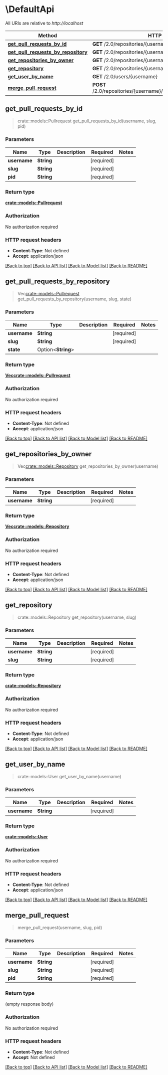 # \DefaultApi

All URIs are relative to *http://localhost*

Method | HTTP request | Description
------------- | ------------- | -------------
[**get_pull_requests_by_id**](DefaultApi.md#get_pull_requests_by_id) | **GET** /2.0/repositories/{username}/{slug}/pullrequests/{pid} | 
[**get_pull_requests_by_repository**](DefaultApi.md#get_pull_requests_by_repository) | **GET** /2.0/repositories/{username}/{slug}/pullrequests | 
[**get_repositories_by_owner**](DefaultApi.md#get_repositories_by_owner) | **GET** /2.0/repositories/{username} | 
[**get_repository**](DefaultApi.md#get_repository) | **GET** /2.0/repositories/{username}/{slug} | 
[**get_user_by_name**](DefaultApi.md#get_user_by_name) | **GET** /2.0/users/{username} | 
[**merge_pull_request**](DefaultApi.md#merge_pull_request) | **POST** /2.0/repositories/{username}/{slug}/pullrequests/{pid}/merge | 



## get_pull_requests_by_id

> crate::models::Pullrequest get_pull_requests_by_id(username, slug, pid)


### Parameters


Name | Type | Description  | Required | Notes
------------- | ------------- | ------------- | ------------- | -------------
**username** | **String** |  | [required] |
**slug** | **String** |  | [required] |
**pid** | **String** |  | [required] |

### Return type

[**crate::models::Pullrequest**](pullrequest.md)

### Authorization

No authorization required

### HTTP request headers

- **Content-Type**: Not defined
- **Accept**: application/json

[[Back to top]](#) [[Back to API list]](../README.md#documentation-for-api-endpoints) [[Back to Model list]](../README.md#documentation-for-models) [[Back to README]](../README.md)


## get_pull_requests_by_repository

> Vec<crate::models::Pullrequest> get_pull_requests_by_repository(username, slug, state)


### Parameters


Name | Type | Description  | Required | Notes
------------- | ------------- | ------------- | ------------- | -------------
**username** | **String** |  | [required] |
**slug** | **String** |  | [required] |
**state** | Option<**String**> |  |  |

### Return type

[**Vec<crate::models::Pullrequest>**](pullrequest.md)

### Authorization

No authorization required

### HTTP request headers

- **Content-Type**: Not defined
- **Accept**: application/json

[[Back to top]](#) [[Back to API list]](../README.md#documentation-for-api-endpoints) [[Back to Model list]](../README.md#documentation-for-models) [[Back to README]](../README.md)


## get_repositories_by_owner

> Vec<crate::models::Repository> get_repositories_by_owner(username)


### Parameters


Name | Type | Description  | Required | Notes
------------- | ------------- | ------------- | ------------- | -------------
**username** | **String** |  | [required] |

### Return type

[**Vec<crate::models::Repository>**](repository.md)

### Authorization

No authorization required

### HTTP request headers

- **Content-Type**: Not defined
- **Accept**: application/json

[[Back to top]](#) [[Back to API list]](../README.md#documentation-for-api-endpoints) [[Back to Model list]](../README.md#documentation-for-models) [[Back to README]](../README.md)


## get_repository

> crate::models::Repository get_repository(username, slug)


### Parameters


Name | Type | Description  | Required | Notes
------------- | ------------- | ------------- | ------------- | -------------
**username** | **String** |  | [required] |
**slug** | **String** |  | [required] |

### Return type

[**crate::models::Repository**](repository.md)

### Authorization

No authorization required

### HTTP request headers

- **Content-Type**: Not defined
- **Accept**: application/json

[[Back to top]](#) [[Back to API list]](../README.md#documentation-for-api-endpoints) [[Back to Model list]](../README.md#documentation-for-models) [[Back to README]](../README.md)


## get_user_by_name

> crate::models::User get_user_by_name(username)


### Parameters


Name | Type | Description  | Required | Notes
------------- | ------------- | ------------- | ------------- | -------------
**username** | **String** |  | [required] |

### Return type

[**crate::models::User**](user.md)

### Authorization

No authorization required

### HTTP request headers

- **Content-Type**: Not defined
- **Accept**: application/json

[[Back to top]](#) [[Back to API list]](../README.md#documentation-for-api-endpoints) [[Back to Model list]](../README.md#documentation-for-models) [[Back to README]](../README.md)


## merge_pull_request

> merge_pull_request(username, slug, pid)


### Parameters


Name | Type | Description  | Required | Notes
------------- | ------------- | ------------- | ------------- | -------------
**username** | **String** |  | [required] |
**slug** | **String** |  | [required] |
**pid** | **String** |  | [required] |

### Return type

 (empty response body)

### Authorization

No authorization required

### HTTP request headers

- **Content-Type**: Not defined
- **Accept**: Not defined

[[Back to top]](#) [[Back to API list]](../README.md#documentation-for-api-endpoints) [[Back to Model list]](../README.md#documentation-for-models) [[Back to README]](../README.md)

